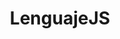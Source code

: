 ---
title: 'LenguajeJS'
description: 'Javascript es un lenguaje de programación muy flexible, utilizado (tanto en navegador como en servidores) para crear funcionalidades, automatizar tareas, modificar la estructura de una página, etc.'
link: 'https://lenguajejs.com/'
imageURL: 'https://res.cloudinary.com/dc6mrv5cb/image/upload/v1716201867/personal-resources/learning/lenguajejs.com__j38rye.png'
---